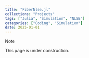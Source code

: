 ```yaml
---
title: "FiberNlse.jl"
collections: "Projects"
tags: ["Julia", "Simulation", "NLSE"]
categories: ["Coding", "Simulation"]
date: 2025-01-01
---
```

> [!Note]
>  <i class="fa-solid fa-cog fa-spin"></i> This page is under construction.
